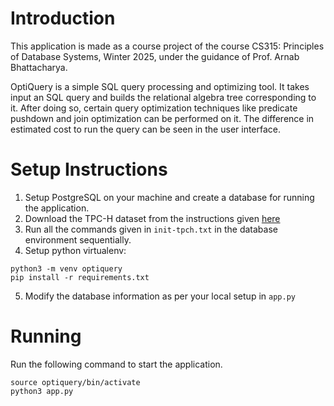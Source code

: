 # Introduction
This application is made as a course project of the course CS315: Principles of Database Systems, Winter 2025, under the guidance of Prof. Arnab Bhattacharya.

OptiQuery is a simple SQL query processing and optimizing tool. It takes input an SQL query and builds the relational algebra tree corresponding to it. After doing so, certain query optimization techniques like predicate pushdown and join optimization can be performed on it. The difference in estimated cost to run the query can be seen in the user interface.

# Setup Instructions
1. Setup PostgreSQL on your machine and create a database for running the application.
2. Download the TPC-H dataset from the instructions given [here](https://github.com/electrum/tpch-dbgen)
3. Run all the commands given in `init-tpch.txt` in the database environment sequentially.
4. Setup python virtualenv:
```
python3 -m venv optiquery
pip install -r requirements.txt
```
5. Modify the database information as per your local setup in `app.py`

# Running
Run the following command to start the application.
```
source optiquery/bin/activate
python3 app.py
```
